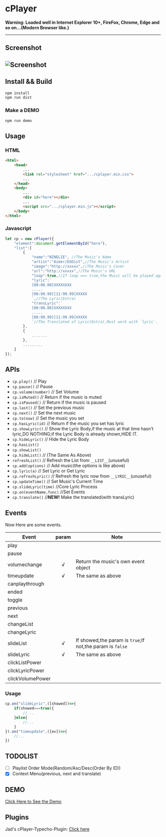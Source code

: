 ﻿# cPlayer 

__Warning: Loaded well in Internet Explorer 10+, FireFox, Chrome, Edge and so on...(Modern Browser like.)__

---

## Screenshot

![Screenshot](http://i1.piimg.com/4851/594e267631e122c9.png)
---

## Install && Build

```bash
npm install
npm run dist
```

### Make a DEMO

```bash
npm run demo
```

## Usage

### HTML

```html
<html>
    <head>
        ...
        <link rel="stylesheet" href=".../cplayer.min.css">
        ...
    </head>
    <body>
        ...
        <div id="here"></div>
        ...
        <script src=".../cplayer.min.js"></script>
    </body>
</html>
```

### Javascript

```javascript
let cp = new cPlayer({
    "element":document.getElementById("here"),
    "list":[
        {
            "name":"NINELIE", //The Music's Name
            "artist":"Aimer/EGOist",//The Music's Artist
            "image":"http://xxxxx",//The Music's Cover
            "url":"http://xxxxx",//The Music's URL
            "loop":true,//If loop === true,the Music will be played again and again.
            "lyric":`
            [00:00.00]XXXXXXXX
            .....
            [00:99.99][11:99.99]XXXXX
            `,//The Lyric(Extra)
            "transLyric":`
            [00:00.00]XXXXXXXX
            .....
            [00:99.99][11:99.99]XXXXX
            `//The Translated of Lyric(Extra),Must work with `lyric`.
        },
        {
            .......
        },
        .........
    ]
});
```

## APIs

* `cp.play()` // Play
* `cp.pause()` // Pause
* `cp.volume(number)` // Set Volume
* `cp.isMuted()` // Return if the music is muted
* `cp.isPaused()` // Return if the music is paused
* `cp.last()` // Set the previous music
* `cp.next()` // Set the next music
* `cp.to(now)` // Set the music you set
* `cp.hasLyric(id)` // Return if the music you set has lyric
* `cp.showLyric()` // Show the Lyric Body,if the music at that time hasn't lyric,DO NOTHING;if the Lyric Body is already shown,HIDE IT.
* `cp.hideLyric()` // Hide the Lyric Body
* `cp.hasList()`
* `cp.showList()`
* `cp.hideList()` // (The Same As Above)
* `refreshList()` // Refresh the List from `__LIST__`(unuseful)
* `cp.add(options)` // Add music(the options is like above)
* `cp.lyric(a)` // Set Lyric or Get Lyric
* `cp.refreshLyric()` // Refresh the lyric now from `__LYRIC__`(unuseful)
* `cp.updateTime()` // Set Music's Current Time
* `cp.slideLyric(time)` //Core Lyric Process
* `cp.on(eventName,func)` //Set Events
* `cp.translate()` //__NEW!__ Make the translated(with transLyric)

## Events

Now Here are some events.

| Event          | param | Note                                                         |
|----------------|:-----:|--------------------------------------------------------------|
|play            |       |                                                              |
|pause           |       |                                                              |
|volumechange    |   √   | Return the music's own event object                          |
|timeupdate      |   √   | The same as above                                            |
|canplaythrough  |       |                                                              |
|ended           |       |                                                              |
|toggle          |       |                                                              |
|previous        |       |                                                              |
|next            |       |                                                              |
|changeList      |       |                                                              |
|changeLyric     |       |                                                              |
|slideList       |   √   | If showed,the param is `true`;If not,the param is `false`    |
|slideLyric      |   √   | The same as above                                            |
|clickListPower  |       |                                                              |
|clickLyricPower |       |                                                              |
|clickVolumePower|       |                                                              |

### Usage

```javascript
cp.on("slideLyric",([showed])=>{
    if(showed===true){
        //...
    }else{
        //...
    }
}).on("timeupdate",([ev])=>{
    //...
})
```

## TODOLIST
* [ ] Playlist Order Mode(Random/Asc/Desc(Order By ID))
* [x] Context Menu(previous, next and translate)

## DEMO

[Click Here to See the Demo](http://cplayer.js.org)

## Plugins

Jad's cPlayer-Typecho-Plugin: [Click here](https://github.com/journey-ad/cPlayer-Typecho-Plugin)
